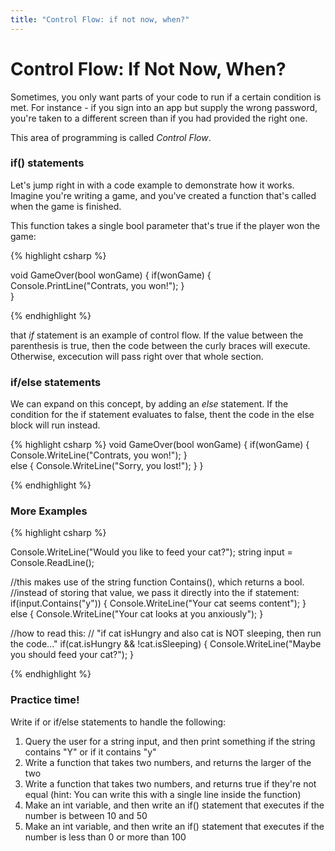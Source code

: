 ```yaml
---
title: "Control Flow: if not now, when?"
---
```


# Control Flow: If Not Now, When?

Sometimes, you only want parts of your code to run if a certain condition is met.
For instance - if you sign into an app but supply the wrong password, you're taken to a different screen than if you had provided the right one.

This area of programming is called *Control Flow*. 


### if() statements
Let's jump right in with a code example to demonstrate how it works.
Imagine you're writing a game, and you've created a function that's called when the game is finished.

This function takes a single bool parameter that's true if the player won the game:

{% highlight csharp  %}

void GameOver(bool wonGame)
{
	if(wonGame)
	{
		Console.PrintLine("Contrats, you won!");
	}	
}

{% endhighlight %}

that *if* statement is an example of control flow. If the value between the parenthesis is true, then the code between the curly braces will execute.  
Otherwise, excecution will pass right over that whole section.


### if/else statements
We can expand on this concept, by adding an *else* statement. If the condition for the if statement evaluates to false, thent the code in the else block will run instead.


{% highlight csharp  %}
void GameOver(bool wonGame)
{
	if(wonGame)
	{
		Console.WriteLine("Contrats, you won!");
	}	
	else
	{
		Console.WriteLine("Sorry, you lost!");
	}
}

{% endhighlight %}

### More Examples
{% highlight csharp  %}

Console.WriteLine("Would you like to feed your cat?");
string input = Console.ReadLine();

//this makes use of the string function Contains(), which returns a bool.
//instead of storing that value, we pass it directly into the if statement:
if(input.Contains("y"))
{
	Console.WriteLine("Your cat seems content");
}
else
{
	Console.WriteLine("Your cat looks at you anxiously");
}

//how to read this:
// "if cat isHungry and also cat is NOT sleeping, then run the code..."
if(cat.isHungry && !cat.isSleeping)
{
	Console.WriteLine("Maybe you should feed your cat?");
}

{% endhighlight %}

### Practice time!

Write if or if/else statements to handle the following:
1. Query the user for a string input, and then print something if the string contains "Y" or if it contains "y"
2. Write a function that takes two numbers, and returns the larger of the two
3. Write a function that takes two numbers, and returns true if they're not equal (hint: You can write this with a single line inside the function)
4. Make an int variable, and then write an if() statement that executes if the number is between 10 and 50
5. Make an int variable, and then write an if() statement that executes if the number is less than 0 or more than 100


